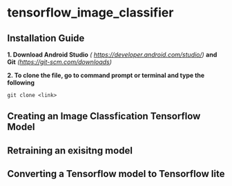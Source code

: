 # tensorflow_image_classifier

## Installation Guide

**1. Download Android Studio** *( https://developer.android.com/studio/)*   **and Git**  *(https://git-scm.com/downloads)* <br/>

**2. To clone the file, go to command prompt or terminal and type the following**
```
git clone <link>
```

## Creating an Image Classfication Tensorflow Model



## Retraining an exisitng model



## Converting a Tensorflow model to Tensorflow lite


